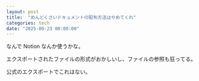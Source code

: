 ```yaml
---
layout: post
title:  "めんどくさいドキュメントの配布方法はやめてくれ"
categories: tech
date: "2025-09-23 00:00:00"
---
```


なんで Notion なんか使うかな。

エクスポートされたファイルの形式がおかしいし、ファイルの参照も狂ってる。

公式のエクスポートでこれはない。


